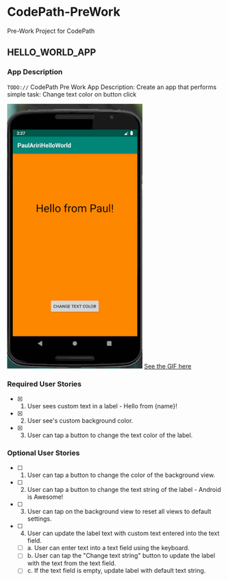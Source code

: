# CodePath-PreWork
Pre-Work Project for CodePath

## HELLO_WORLD_APP

### App Description
`TODO://` CodePath Pre Work App Description: Create an app that performs simple task: Change text color on button click

![HelloPaul](HelloPaul!.gif)
<a href="https://drive.google.com/uc?export=download&id=1fPcNGDcAZLqLSfeEyYVqP61JqxyZ9v9O">See the GIF here</a>



### Required User Stories
- [x] 1. User sees custom text in a label - Hello from {name}!
- [x] 2. User see's custom background color.
- [x] 3. User can tap a button to change the text color of the label.

### Optional User Stories
- [ ] 1. User can tap a button to change the color of the background view.  
- [ ] 2. User can tap a button to change the text string of the label - Android is Awesome!  
- [ ] 3. User can tap on the background view to reset all views to default settings.  
- [ ] 4. User can update the label text with custom text entered into the text field.  
   - [ ] a. User can enter text into a text field using the keyboard.  
   - [ ] b. User can tap the "Change text string" button to update the label with the text from the text field.  
   - [ ] c. If the text field is empty, update label with default text string.  
